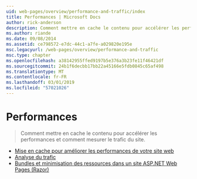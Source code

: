 ```yaml
---
uid: web-pages/overview/performance-and-traffic/index
title: Performances | Microsoft Docs
author: rick-anderson
description: Comment mettre en cache le contenu pour accélérer les performances et comment mesurer le trafic du site.
ms.author: riande
ms.date: 09/08/2014
ms.assetid: ce798572-e7dc-44c1-a7fe-a029820e195e
msc.legacyurl: /web-pages/overview/performance-and-traffic
msc.type: chapter
ms.openlocfilehash: a38142955ffed9197b5e376a3b23fe11f46421df
ms.sourcegitcommit: 24b1f6decbb17bb22a45166e5fdb0845c65af498
ms.translationtype: MT
ms.contentlocale: fr-FR
ms.lasthandoff: 03/01/2019
ms.locfileid: "57021026"
---
```

<a name="performance"></a>Performances
====================
> Comment mettre en cache le contenu pour accélérer les performances et comment mesurer le trafic du site.


- [Mise en cache pour améliorer les performances de votre site web](15-caching-to-improve-the-performance-of-your-website.md)
- [Analyse du trafic](14-analyzing-traffic.md)
- [Bundles et minimisation des ressources dans un site ASP.NET Web Pages (Razor)](bundling-and-minifying-assets-in-an-aspnet-web-pages-razor-site.md)
